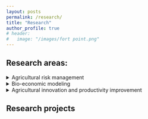 ```yaml
---
layout: posts
permalink: /research/
title: "Research"
author_profile: true
# header:
#   image: "/images/fort point.png"
---
```


## Research areas:  

<details>
<summary>Agricultural risk management</summary>
<p>
Agricultural production is an intrinsically risky business that constantly faces many sources of risks, such as production risks, market risks, institutional risks, and personal risks. To cope with agricultural risks, farmers rely on a number of technical and institutional options, including a variety of farm management practices, fertilizer and pesticide use, irrigation, disease monitoring, as well as crop insurance. My current research takes an integrated, bio-economic approach to assessing the role of these various risk management strategies in improving farmers’ welfare and helping to secure global food supplies. 
<br>
<p>
</details>  

<details>
<summary>Bio-economic modeling</summary>
<p>
With my interdisciplinary background in both agricultural sciences and applied economics, my research aims to create and apply bio-economic models using a spatio-temporal approach to access the impact of crop diseases. I have conducted research and published papers on the economic impact of wheat rust diseases and the benefits of agricultural R&D for global wheat production. 
<br>
<p>
</details>  

<details>
<summary>Agricultural innovation and productivity improvement</summary>
<p>
Investment in agricultural innovation plays an important role in maintaining and improving agricultural productivity for sustainable development. The global landscape of investment in agricutlural research and development (R&D) changes over time, which have siginficant impact on global food supply and economic development. My research investigates both the historical and future trends in global agricultural R&D investments and explores their social and economic implications. 
<br>
<p>
</details>  

## Research projects  
